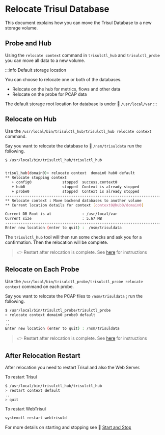 # Relocate Trisul Database

This document explains how you can move the Trisul Database to a new storage volume.

## Probe and Hub 

Using the `relocate context` command in `trisulctl_hub`  and `trisulctl_probe` you can move all data to a new volume. 

:::info Default storage location

You can choose to relocate one or both of the databases. 

- Relocate on the hub for metrics, flows and other data
- Relocate on the probe for PCAP data 

The default storage root location for database is  under :dvd:  `/usr/local/var` 
:::

## Relocate on Hub

Use the `/usr/local/bin/trisulctl_hub/trisulctl_hub relocate context` command.

Say you want to relocate the database to :dvd: `/nsm/trisuldata`  run the following.

```bash
$ /usr/local/bin/trisulctl_hub/trisulctl_hub 


trisul_hub(domain0)> relocate context  domain0 hub0 default
** Relocate stopping context 
   + config0              stopped  success.context0
   + hub0                 stopped  Context is already stopped
   + probe0               stopped  Context is already stopped
-----------------------------------------------------------------------------
** Relocate context : Move backend databases to another volume 
** Current location details for context [context0@hub0/domain0]

Current DB Root is at              : /usr/local/var
Current size                       : 5.67 MB
-----------------------------------------------------------------------------
Enter new location (enter to quit) :  /nsm/trisuldata
```

The `trisulctl_hub` tool will then run some checks and ask you for a confirmation.  Then the relocation will be complete. 

> :point_right: Restart after relocation is complete. See [here](#after-relocation-restart) for instructions


## Relocate on Each Probe

Use the `/usr/local/bin/trisulctl_probe/trisulctl_probe relocate context` command on each probe.

Say you want to relocate the PCAP files to `/nsm/trisuldata` ;  run the following.

```bash
$ /usr/local/bin/trisulctl_probe/trisulctl_probe
> relocate context domain0 probe0 default
..
..
Enter new location (enter to quit) : /nsm/trisuldata
```

> :point_right: Restart after relocation is complete. See [here](#after-relocation-restart) for instructions


## After Relocation Restart 

After relocation you need to restart Trisul and also the Web Server.

To restart Trisul 

```bash
$ /usr/local/bin/trisulctl_hub/trisulctl_hub
> restart context default 
..
> quit
```

To restart WebTrisul


```bash
systemctl restart webtrisuld 
```

For more details on starting and stopping see :memo: [Start and Stop](/docs/ag/admintasks/startstop)
